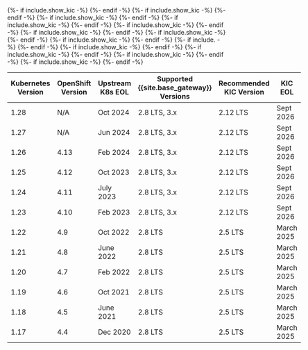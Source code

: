 <table style="display:table" width="100%">
<thead>
<tr>
  <th>Kubernetes Version</th>
  <th>OpenShift Version</th>
  <th>Upstream K8s EOL</th>
  {%- if include.show_kic -%}
  <th>Supported {{site.base_gateway}} Versions</th>
  <th>Recommended KIC Version</th>
  <th>KIC EOL</th>
  {%- endif -%}
</tr>
</thead>
<tbody>
  <tr>
    <td>1.28</td>
    <td>N/A</td>
    <td>Oct 2024</td>
  {%- if include.show_kic -%}
    <td>2.8 LTS, 3.x</td>
    <td>2.12 LTS</td>
    <td>Sept 2026</td>
  {%- endif -%}
  </tr>
  <tr>
    <td>1.27</td>
    <td>N/A</td>
    <td>Jun 2024</td>
  {%- if include.show_kic -%}
    <td>2.8 LTS, 3.x</td>
    <td>2.12 LTS</td>
    <td>Sept 2026</td>
  {%- endif -%}
  </tr>
  <tr>
    <td>1.26</td>
    <td>4.13</td>
    <td>Feb 2024</td>
  {%- if include.show_kic -%}
    <td>2.8 LTS, 3.x</td>
    <td>2.12 LTS</td>
    <td>Sept 2026</td>
  {%- endif -%}
  </tr>
  <tr>
    <td>1.25</td>
    <td>4.12</td>
    <td>Oct 2023</td>
  {%- if include.show_kic -%}
    <td>2.8 LTS, 3.x</td>
    <td>2.12 LTS</td>
    <td>Sept 2026</td>
  {%- endif -%}
  </tr>
  <tr>
    <td>1.24</td>
    <td>4.11</td>
    <td>July 2023</td>
  {%- if include.show_kic -%}
    <td>2.8 LTS, 3.x</td>
    <td>2.12 LTS</td>
    <td>Sept 2026</td>
  {%- endif -%}
  </tr>
  <tr>
    <td>1.23</td>
    <td>4.10</td>
    <td>Feb 2023</td>
  {%- if include.show_kic -%}
    <td>2.8 LTS, 3.x</td>
    <td>2.12 LTS</td>
    <td>Sept 2026</td>
  {%- endif -%}
  </tr>
  <tr>
    <td>1.22</td>
    <td>4.9</td>
    <td>Oct 2022</td>
  {%- if include.show_kic -%}
    <td>2.8 LTS</td>
    <td>2.5 LTS</td>
    <td>March 2025</td>
  {%- endif -%}
  </tr>
  <tr>
    <td>1.21</td>
    <td>4.8</td>
    <td>June 2022</td>
  {%- if include. -%}
    <td>2.8 LTS</td>
    <td>2.5 LTS</td>
    <td>March 2025</td>
  {%- endif -%}
  </tr>
  <tr>
    <td>1.20</td>
    <td>4.7</td>
    <td>Feb 2022</td>
  {%- if include.show_kic -%}
    <td>2.8 LTS</td>
    <td>2.5 LTS</td>
    <td>March 2025</td>
  {%- endif -%}
  </tr>
  <tr>
    <td>1.19</td>
    <td>4.6</td>
    <td>Oct 2021</td>
  {%- if include.show_kic -%}
    <td>2.8 LTS</td>
    <td>2.5 LTS</td>
    <td>March 2025</td>
  {%- endif -%}
  </tr>
  <tr>
    <td>1.18</td>
    <td>4.5</td>
    <td>June 2021</td>
  {%- if include.show_kic -%}
    <td>2.8 LTS</td>
    <td>2.5 LTS</td>
    <td>March 2025</td>
  {%- endif -%}
  </tr>
  <tr>
    <td>1.17</td>
    <td>4.4</td>
    <td>Dec 2020</td>
  {%- if include.show_kic -%}
    <td>2.8 LTS</td>
    <td>2.5 LTS</td>
    <td>March 2025</td>
  {%- endif -%}
  </tr>
</tbody>
</table>